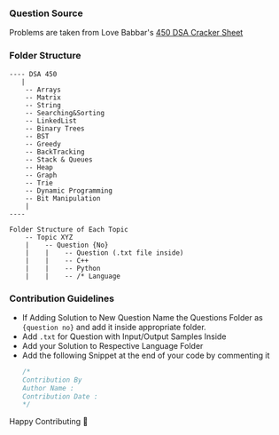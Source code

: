 ### Question Source
Problems are taken from Love Babbar's [450 DSA Cracker Sheet](https://drive.google.com/file/d/1FMdN_OCfOI0iAeDlqswCiC2DZzD4nPsb/view?usp=sharing)

### Folder Structure
```
---- DSA 450
   |
    -- Arrays
    -- Matrix
    -- String
    -- Searching&Sorting
    -- LinkedList
    -- Binary Trees
    -- BST
    -- Greedy
    -- BackTracking
    -- Stack & Queues
    -- Heap
    -- Graph
    -- Trie
    -- Dynamic Programming
    -- Bit Manipulation
    |
----

Folder Structure of Each Topic
    -- Topic XYZ
    |    -- Question {No}
    |    |    -- Question (.txt file inside)
    |    |    -- C++
    |    |    -- Python
    |    |    -- /* Language
```

### Contribution Guidelines
- If Adding Solution to New Question Name the Questions Folder as `{question no}` and add it inside appropriate folder.
- Add `.txt` for Question with Input/Output Samples Inside
- Add your Solution to Respective Language Folder
- Add the following Snippet at the end of your code by commenting it
    ```C++
    /* 
    Contribution By
    Author Name :
    Contribution Date :
    */
    ```


Happy Contributing 💙
